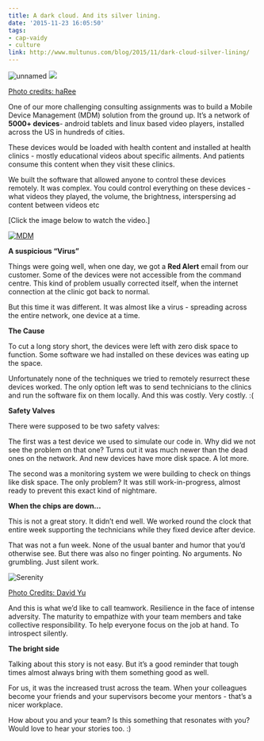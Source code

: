 ```yaml
---
title: A dark cloud. And its silver lining.
date: '2015-11-23 16:05:50'
tags:
- cap-vaidy
- culture
link: http://www.multunus.com/blog/2015/11/dark-cloud-silver-lining/
---
```


![unnamed](http://www.multunus.com/wp-content/uploads/2015/11/unnamed.jpg)
![](http://www.multunus.com/wp-content/uploads/2015/11/unnamed.jpg)

[Photo credits: haRee](https://www.flickr.com/people/hb2/)

One of our more challenging consulting assignments was to build a Mobile Device Management (MDM) solution from the ground up. It’s a network of 
**5000+ devices**- android tablets and linux based video players, installed across the US in hundreds of cities.

These devices would be loaded with health content and installed at health clinics - mostly educational videos about specific ailments. And patients consume this content when they visit these clinics.

We built the software that allowed anyone to control these devices remotely. It was complex. You could control everything on these devices - what videos they played, the volume, the brightness, interspersing ad content between videos etc

[Click the image below to watch the video.]


[![MDM](https://s3.amazonaws.com/next.multunus.com/wp-content/uploads/2015/11/MDM.png)](https://www.youtube.com/watch?v=xfpxOCI8dlc)

**A suspicious “Virus”**


Things were going well, when one day, we got a **Red Alert** email from our customer. Some of the devices were not accessible from the command centre. This kind of problem usually corrected itself, when the internet connection at the clinic got back to normal.

But this time it was different. It was almost like a virus - spreading across the entire network, one device at a time.


**The Cause**


To cut a long story short, the devices were left with zero disk space to function. Some software we had installed on these devices was eating up the space.

Unfortunately none of the techniques we tried to remotely resurrect these devices worked. The only option left was to send technicians to the clinics and run the software fix on them locally. And this was costly. Very costly. :(


**Safety Valves**


There were supposed to be two safety valves:

The first was a test device we used to simulate our code in. Why did we not see the problem on that one? Turns out it was much newer than the dead ones on the network. And new devices have more disk space. A lot more.

The second was a monitoring system we were building to check on things like disk space. The only problem? It was still work-in-progress, almost ready to prevent this exact kind of nightmare.


**When the chips are down...**


This is not a great story. It didn’t end well. We worked round the clock that entire week supporting the technicians while they fixed device after device.

That was not a fun week. None of the usual banter and humor that you’d otherwise see. But there was also no finger pointing. No arguments. No grumbling. Just silent work.


![Serenity](https://s3.amazonaws.com/next.multunus.com/wp-content/uploads/2015/11/9711009229_52ec1ef0c0_b-1024x674.jpg)

[Photo Credits: David Yu](https://www.flickr.com/photos/davidyuweb/)

And this is what we’d like to call teamwork. Resilience in the face of intense adversity. The maturity to empathize with your team members and take collective responsibility. To help everyone focus on the job at hand. To introspect silently.


**The bright side**


Talking about this story is not easy. But it’s a good reminder that tough times almost always bring with them something good as well.

For us, it was the increased trust across the team. When your colleagues become your friends and your supervisors become your mentors - that’s a nicer workplace.

How about you and your team? Is this something that resonates with you? Would love to hear your stories too. :)
